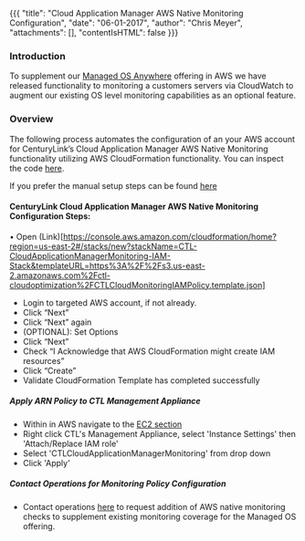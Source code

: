 {{{
  "title": "Cloud Application Manager AWS Native Monitoring Configuration",
  "date": "06-01-2017",
  "author": "Chris Meyer",
  "attachments": [],
  "contentIsHTML": false
}}}

### Introduction
To supplement our [Managed OS Anywhere](https://www.ctl.io/cloud-application-manager/managed-services-anywhere/) offering in AWS we have released functionality to monitoring a customers servers via CloudWatch to augment our existing OS level monitoring capabilities as an optional feature. 

### Overview
The following process automates the configuration of an your AWS account for CenturyLink’s Cloud Application Manager AWS Native Monitoring functionality utilizing AWS CloudFormation functionality. You can inspect the code [here](https://s3.us-east-2.amazonaws.com/ctl-cloudoptimization/CTLCloudMonitoringIAMPolicy.template.json).

If you prefer the manual setup steps can be found [here](CTLCloudMonitoringAWSSetupKB-Manual.md)

#### CenturyLink Cloud Application Manager AWS Native Monitoring Configuration Steps:
•	Open (Link)[https://console.aws.amazon.com/cloudformation/home?region=us-east-2#/stacks/new?stackName=CTL-CloudApplicationManagerMonitoring-IAM-Stack&templateURL=https%3A%2F%2Fs3.us-east-2.amazonaws.com%2Fctl-cloudoptimization%2FCTLCloudMonitoringIAMPolicy.template.json]
* Login to targeted AWS account, if not already.
* Click “Next”
* Click “Next” again
* (OPTIONAL): Set Options
* Click “Next”
* Check “I Acknowledge that AWS CloudFormation might create IAM resources”
* Click “Create”
* Validate CloudFormation Template has completed successfully

##### Apply ARN Policy to CTL Management Appliance
* Within in AWS navigate to the [EC2 section](http://console.aws.amazon.com/ec2/v2/)
* Right click CTL's Management Appliance, select 'Instance Settings' then 'Attach/Replace IAM role'
* Select 'CTLCloudApplicationManagerMonitoring' from drop down
* Click 'Apply'


##### Contact Operations for Monitoring Policy Configuration
* Contact operations [here](http://managedservices.ctl.io) to request addition of AWS native monitoring checks to supplement existing monitoring coverage for the Managed OS offering.
